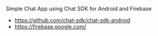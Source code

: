Simple Chat App using Chat SDK for Android and Firebase
- https://github.com/chat-sdk/chat-sdk-android
- https://firebase.google.com/
